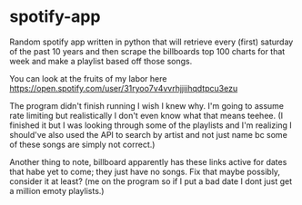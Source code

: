 # spotify-app
Random spotify app written in python that will retrieve every (first) saturday of the past 10 years and then scrape the billboards top 100 charts for that week and make a playlist based off those songs.

You can look at the fruits of my labor here https://open.spotify.com/user/31ryoo7v4vvrhjjiihqdtpcu3ezu

The program didn't finish running I wish I knew why. I'm going to assume rate limiting but realistically I don't even know what that means teehee.
(I finished it but I was looking through some of the playlists and I'm realizing I should've also used the API to search by artist and not just name bc some of these songs are simply not correct.)

Another thing to note, billboard apparently has these links active for dates that habe yet to come; they just have no songs. Fix that maybe possibly, consider it at least? (me on the program so if I put a bad date I dont just get a million emoty playlists.)
